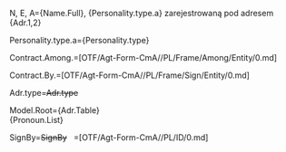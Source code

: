 N, E, A={Name.Full}, {Personality.type.a} zarejestrowaną pod adresem {Adr.1,2}

Personality.type.a={Personality.type}

Contract.Among.=[OTF/Agt-Form-CmA//PL/Frame/Among/Entity/0.md]

Contract.By.=[OTF/Agt-Form-CmA//PL/Frame/Sign/Entity/0.md]

Adr.type=<del>Adr.type</del>

Model.Root={Adr.Table}<br>{Pronoun.List}

SignBy=<del>SignBy</del>
 
=[OTF/Agt-Form-CmA//PL/ID/0.md]